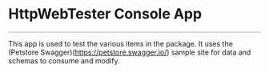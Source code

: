 ﻿# HttpWebTester Console App
<hr style="background-color: #A0A0A0;" />

This app is used to test the various items in the package. It uses the (Petstore Swagger)(https://petstore.swagger.io/) sample site for data and schemas to consume and modify.


